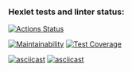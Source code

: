 ### Hexlet tests and linter status:
[![Actions Status](https://github.com/tvivls/fullstack-javascript-project-46/workflows/hexlet-check/badge.svg)](https://github.com/tvivls/fullstack-javascript-project-46/actions)

[![Maintainability](https://api.codeclimate.com/v1/badges/e9dd8af2905a3f6743cf/maintainability)](https://codeclimate.com/github/tvivls/fullstack-javascript-project-46/maintainability)
[![Test Coverage](https://api.codeclimate.com/v1/badges/e9dd8af2905a3f6743cf/test_coverage)](https://codeclimate.com/github/tvivls/fullstack-javascript-project-46/test_coverage)

[![asciicast](https://asciinema.org/a/QHJGas4DjSG0Xrs2lnRZvbMFs.svg)](https://asciinema.org/a/QHJGas4DjSG0Xrs2lnRZvbMFs)
[![asciicast](https://asciinema.org/a/lb6ylovnjxextqgfhe3mz929L.svg)](https://asciinema.org/a/lb6ylovnjxextqgfhe3mz929L)